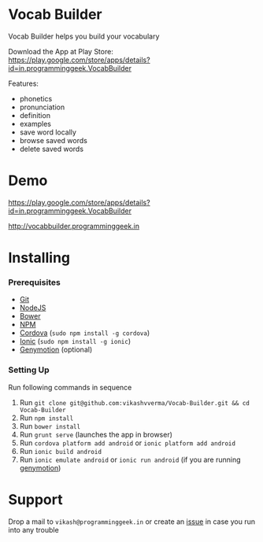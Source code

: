 # Vocab Builder
Vocab Builder helps you build your vocabulary


Download the App at Play Store: https://play.google.com/store/apps/details?id=in.programminggeek.VocabBuilder

Features:
- phonetics
- pronunciation
- definition
- examples
- save word locally
- browse saved words
- delete saved words﻿

# Demo
https://play.google.com/store/apps/details?id=in.programminggeek.VocabBuilder

http://vocabbuilder.programminggeek.in


# Installing

### Prerequisites
- [Git](https://git-scm.com/)
- [NodeJS](https://nodejs.org/en/)
- [Bower](http://bower.io/)
- [NPM](https://docs.npmjs.com/getting-started/installing-node)
- [Cordova](http://cordova.apache.org/) (`sudo npm install -g cordova`)
- [Ionic](http://ionicframework.com/docs/guide/installation.html) (`sudo npm install -g ionic`)
- [Genymotion](https://www.genymotion.com/) (optional)

### Setting Up
Run following commands in sequence

1. Run `git clone git@github.com:vikashvverma/Vocab-Builder.git && cd Vocab-Builder`
2. Run `npm install`
3. Run `bower install`
4. Run `grunt serve` (launches the app in browser)
5. Run `cordova platform add android` or `ionic platform add android`
6. Run `ionic build android`
7. Run `ionic emulate android` or `ionic run android` (if you are running [genymotion](https://www.genymotion.com/))
 

# Support

Drop a mail to `vikash@programminggeek.in` or create an [issue](https://github.com/vikashvverma/Vocab-Builder/issues/new) in case you run into any trouble
